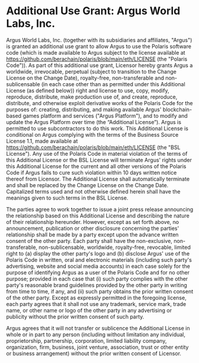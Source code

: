 # Additional Use Grant: Argus World Labs, Inc.

Argus World Labs, Inc. (together with its subsidiaries and affiliates, "Argus") is granted an additional use grant to allow Argus to use the Polaris software code (which is made available to Argus subject to the license available at https://github.com/berachain/polaris/blob/main/eth/LICENSE (the "Polaris Code")). As part of this additional use grant, Licensor hereby grants Argus a worldwide, irrevocable, perpetual (subject to transition to the Change License on the Change Date), royalty-free, non-transferable and non-sublicensable (in each case other than as permitted under this Additional License (as defined below)) right and license to use, copy, modify, reproduce, distribute, make production use of, and create, reproduce, distribute, and otherwise exploit derivative works of the Polaris Code for the purposes of: creating, distributing, and making available Argus' blockchain-based games platform and services ("Argus Platform"), and to modify and update the Argus Platform over time (the “Additional License”). Argus is permitted to use subcontractors to do this work. This Additional License is conditional on Argus complying with the terms of the Business Source License 1.1, made available at https://github.com/berachain/polaris/blob/main/eth/LICENSE (the "BSL License"). Any use of the Polaris Code in material violation of the terms of this Additional License or the BSL License will terminate Argus' rights under this Additional License for the current and all other versions of the Polaris Code if Argus fails to cure such violation within 10 days written notice thereof from Licensor. The Additional License shall automatically terminate and shall be replaced by the Change License on the Change Date. Capitalized terms used and not otherwise defined herein shall have the meanings given to such terms in the BSL License.

The parties agree to work together to issue a joint press release announcing the relationship based on this Additional License and describing the nature of their relationship hereunder. However, except as set forth above, no announcement, publication or other disclosure concerning the parties' relationship shall be made by a party except upon the advance written consent of the other party. Each party shall have the non-exclusive, non-transferable, non-sublicensable, worldwide, royalty-free, revocable, limited right to (a) display the other party's logo and (b) disclose Argus' use of the Polaris Code in written, oral and electronic materials (including such party's advertising, website and social media accounts) in each case solely for the purpose of identifying Argus as a user of the Polaris Code and for no other purpose; provided in each case that (i) such party complies with the other party's reasonable brand guidelines provided by the other party in writing from time to time, if any, and (ii) such party obtains the prior written consent of the other party. Except as expressly permitted in the foregoing license, each party agrees that it shall not use any trademark, service mark, trade name, or other name or logo of the other party in any advertising or publicity without the prior written consent of such party.

Argus agrees that it will not transfer or sublicence the Additional License in whole or in part to any person (including without limitation any individual, proprietorship, partnership, corporation, limited liability company, organization, firm, business, joint venture, association, trust or other entity or business arrangement) without the prior written consent of Licensor.

